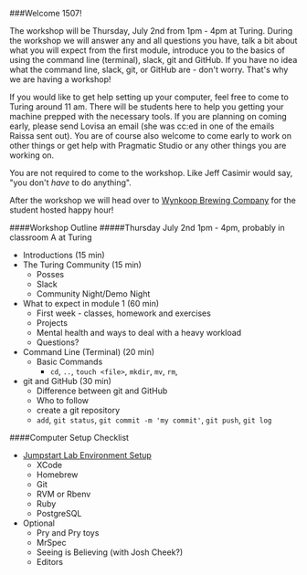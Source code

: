 ###Welcome 1507!

The workshop will be Thursday, July 2nd from 1pm - 4pm at Turing. During the workshop we will answer any and all questions you have, talk a bit about what you will expect from the first module, introduce you to the basics of using
the command line (terminal), slack, git and GitHub. If you have no idea what the command line, slack, git, or GitHub are - don't worry. That's why we are having a workshop!

If you would like to get help setting up your computer, feel free to come to Turing around 11 am. There will be students here to help you getting your machine prepped with the necessary tools. If you are planning on coming early,
please send Lovisa an email (she was cc:ed in one of the emails Raissa sent out). You are of course also welcome to come early to work on other things or get help with Pragmatic Studio or any other things you are working on.

You are not required to come to the workshop. Like Jeff Casimir would say, "you don't *have* to do anything". 

After the workshop we will head over to [Wynkoop Brewing Company](http://www.wynkoop.com/) for the student hosted happy hour! 

####Workshop Outline 
#####Thursday July 2nd 1pm - 4pm, probably in classroom A at Turing 
- Introductions (15 min)
- The Turing Community (15 min)  
  - Posses 
  - Slack 
  - Community Night/Demo Night 
- What to expect in module 1 (60 min)
  - First week - classes, homework and exercises
  - Projects 
  - Mental health and ways to deal with a heavy workload 
  - Questions?
- Command Line (Terminal) (20 min)
  - Basic Commands
    - `cd`, `..`, `touch <file>`, `mkdir`, `mv`, `rm`, 
- git and GitHub (30 min) 
  - Difference between git and GitHub
  - Who to follow 
  - create a git repository 
  - `add`, `git status`, `git commit -m 'my commit'`, `git push`, `git log`

####Computer Setup Checklist 
- [Jumpstart Lab Environment Setup](http://tutorials.jumpstartlab.com/topics/environment/environment.html)
  - XCode 
  - Homebrew 
  - Git 
  - RVM or Rbenv
  - Ruby 
  - PostgreSQL
- Optional 
  - Pry and Pry toys 
  - MrSpec
  - Seeing is Believing (with Josh Cheek?)
  - Editors 


